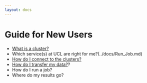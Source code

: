 ```yaml
---
layout: docs
---
```


# Guide for New Users

 - [What is a cluster?](../Background/Cluster_Computing/)
 - Which service(s) at UCL are right for me?(../docs/Run_Job.md)
 - [How do I connect to the clusters?](../howto/#how-do-i-log-in)
 - [How do I transfer my data?](../howto/#how-do-i-transfer-data-onto-the-system)?
 - How do I run a job?
 - Where do my results go?
